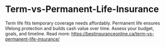 # Term-vs-Permanent-Life-Insurance
Term life fits temporary coverage needs affordably. Permanent life ensures lifelong protection and builds cash value over time. Assess your budget, goals, and timeline.  Read more: https://bestinsuranceonline.ca/term-vs-permanent-life-insurance/
